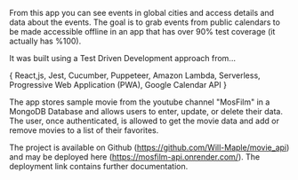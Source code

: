 From this app you can see events in global cities and access details and data about the events. 
The goal is to grab events from public calendars to be made accessible offline in an app that has over 90% test coverage (it actually has %100).

It was built using a Test Driven Development approach from...

{
    React,js,
    Jest,
    Cucumber,
    Puppeteer,
    Amazon Lambda,
    Serverless,
    Progressive Web Application (PWA),
    Google Calendar API
 } 

The app stores sample movie from the youtube channel "MosFilm" in a MongoDB Database and allows users to enter, update, or delete their data. The user, once authenticated, is allowed to get the movie data and add or remove movies to a list of their favorites.

The project is available on Github (https://github.com/Will-Maple/movie_api) and may be deployed here (https://mosfilm-api.onrender.com/). The deployment link contains further documentation.